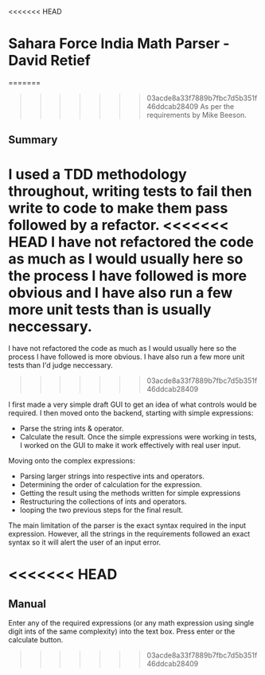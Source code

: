 <<<<<<< HEAD
# Sahara Force India Math Parser - David Retief #

=======
>>>>>>> 03acde8a33f7889b7fbc7d5b351f46ddcab28409
As per the requirements by Mike Beeson.

## Summary ##

I used a TDD methodology throughout, writing tests to fail then write to code to make them pass followed by a refactor.
<<<<<<< HEAD
I have not refactored the code as much as I would usually here so the process I have followed is more obvious and I have also run a few more unit tests than is usually neccessary.
=======
I have not refactored the code as much as I would usually here so the process I have followed is more obvious.
I have also run a few more unit tests than I'd judge neccessary.
>>>>>>> 03acde8a33f7889b7fbc7d5b351f46ddcab28409

I first made a very simple draft GUI to get an idea of what controls would be required.
I then moved onto the backend, starting with simple expressions:
* Parse the string ints & operator.
* Calculate the result.
Once the simple expressions were working in tests, I worked on the GUI to make it work effectively with real user input.

Moving onto the complex expressions:
* Parsing larger strings into respective ints and operators.
* Determining the order of calculation for the expression.
* Getting the result using the methods written for simple expressions
* Restructuring the collections of ints and operators.
* looping the two previous steps for the final result. 

The main limitation of the parser is the exact syntax required in the input expression.
However, all the strings in the requirements followed an exact syntax so it will alert the user of an input error.

<<<<<<< HEAD
=======
## Manual ##

Enter any of the required expressions (or any math expression using single digit ints of the same complexity) into the text box.
Press enter or the calculate button.
>>>>>>> 03acde8a33f7889b7fbc7d5b351f46ddcab28409
